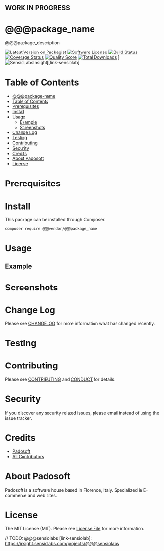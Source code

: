 ## WORK IN PROGRESS
# @@@package_name
@@@package_description

[![Latest Version on Packagist][ico-version]][link-packagist]
[![Software License][ico-license]](LICENSE.md)
[![Build Status][ico-travis]][link-travis]
[![Coverage Status][ico-scrutinizer]][link-scrutinizer]
[![Quality Score][ico-code-quality]][link-code-quality]
[![Total Downloads][ico-downloads]][link-downloads]
[![SensioLabsInsight][ico-sensiolab]][link-sensiolab]



Table of Contents
=================

  * [@@@package-name](#@@@package-name)
  * [Table of Contents](#table-of-contents)
  * [Prerequisites](#prerequisites)
  * [Install](#install)
  * [Usage](#usage)
    * [Example](#example)
    * [Screenshots](#screenshoots)
  * [Change Log](#change-log)
  * [Testing](#testing)
  * [Contributing](#contributing)
  * [Security](#security)
  * [Credits](#credits)
  * [About Padosoft](#about-padosoft)
  * [License](#license)


# Prerequisites


# Install

This package can be installed through Composer.

``` bash
composer require @@@vendor/@@@package_name
```

# Usage

## Example

# Screenshots

# Change Log
Please see [CHANGELOG](CHANGELOG.md) for more information what has changed recently.

# Testing

# Contributing

Please see [CONTRIBUTING](CONTRIBUTING.md) and [CONDUCT](CONDUCT.md) for details.

# Security

If you discover any security related issues, please email  instead of using the issue tracker.

# Credits

- [Padosoft](https://github.com/padosoft)
- [All Contributors](../../contributors)

# About Padosoft
Padosoft is a software house based in Florence, Italy. Specialized in E-commerce and web sites.

# License

The MIT License (MIT). Please see [License File](LICENSE.md) for more information.


[ico-version]: https://img.shields.io/packagist/v/@@@vendor/@@@package_name.svg?style=flat-square
[ico-license]: https://img.shields.io/badge/license-MIT-brightgreen.svg?style=flat-square
[ico-travis]: https://img.shields.io/travis/@@@vendor/@@@package_name/master.svg?style=flat-square
[ico-scrutinizer]: https://img.shields.io/scrutinizer/coverage/g/@@@vendor/@@@package_name.svg?style=flat-square
[ico-code-quality]: https://img.shields.io/scrutinizer/g/@@@vendor/@@@package_name.svg?style=flat-square
[ico-downloads]: https://img.shields.io/packagist/dt/@@@vendor/@@@package_name.svg?style=flat-square
[ico-sensiolab]: https://insight.sensiolabs.com/projects/@@@sensiolab/small.png

[link-packagist]: https://packagist.org/packages/@@@vendor/@@@package_name
[link-travis]: https://travis-ci.org/@@@vendor/@@@package_name
[link-scrutinizer]: https://scrutinizer-ci.com/g/@@@vendor/@@@package_name/code-structure
[link-code-quality]: https://scrutinizer-ci.com/g/@@@vendor/@@@package_name
[link-downloads]: https://packagist.org/packages/@@@vendor/@@@package_name
// TODO: @@@sensiolabs
[link-sensiolab]: https://insight.sensiolabs.com/projects/@@@sensiolabs
